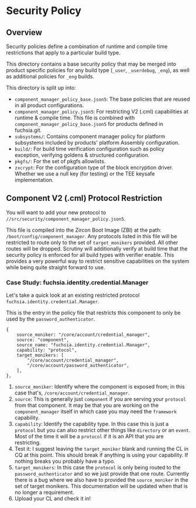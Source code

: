 # Security Policy
## Overview
Security policies define a combination of runtime and compile time
restrictions that apply to a particular build type.

This directory contains a base security policy that may be merged into
product specific policies for any build type (`_user`, `_userdebug`, `_eng`),
as well as additional policies for `_eng` builds.

This directory is split up into:

- `component_manager_policy_base.json5`: The base policies that are reused in
  all product configurations.
- `component_manager_policy.json5`: For restricting V2 (.cml) capabilities at
  runtime & compile time. This file is combined with `component_manager_policy_base.json5` for
  products defined in fuchsia.git.
- `subsystems/`: Contains component manager policy for platform subsystems
   included by products' platform Assembly configuration.
- `build/`: For build time verification configuration such as policy exception,
  verifying goldens & structured configuration.
- `pkgfs/`: For the set of pkgfs allowlists.
- `zxcrypt`: For the configuration type of the block encryption driver. Whether
   we use a null key (for testing) or the TEE keysafe implementation.

## Component V2 (.cml) Protocol Restriction
You will want to add your new protocol to
`//src/security/component_manager_policy.json5`.

This file is compiled into the Zircon Boot Image (ZBI) at the path:
`/boot/config/component_manager`. Any protocols listed in this file will
be restricted to route only to the set of `target_monikers` provided. All
other routes will be dropped. Scrutiny will additionally verify at build time
that the security policy is enforced for all build types with verifier
enable. This provides a very powerful way to restrict sensitive capabilities
on the system while being quite straight forward to use.

### Case Study: fuchsia.identity.credential.Manager
Let's take a quick look at an existing restricted protocol
`fuchsia.identity.credential.Manager`.

This is the entry in the policy file that restricts this component to only
be used by the `password_authenticator`.
```
{
    source_moniker: "/core/account/credential_manager",
    source: "component",
    source_name: "fuchsia.identity.credential.Manager",
    capability: "protocol",
    target_monikers: [
        "/core/account/credential_manager",
        "/core/account/password_authenticator",
    ],
},
```

1. `source_moniker`: Identify where the component is exposed from; in this case
   that's, `/core/account/credential_manager`.
2. `source`: This is generally just `component` if you are serving your
   `protocol` from that component. It may be that you are working on the
   `component_manager` itself in which case you may need the `framework`
   capability.
3. `capability`: Identify the capability type. In this case this is just a
   `protocol` but you can also restrict other things like `directory` or an
   `event`. Most of the time it will be a `protocol` if it is an API that you
   are restricting.
4. Test it: I suggest leaving the `target_moniker` blank and running the CL in
   CQ at this point. This should break if anything is using your capability.
   If nothing breaks you probably have a typo.
5. `target_monikers`: In this case the `protocol` is only being routed to
   the `password_authenticator` and so we just provide that one route.
   Currently there is a bug where we also have to provided the `source_moniker`
   in the set of target monikers. This documentation will be updated when that
   is no longer a requirement.
6. Upload your CL and check it in!
